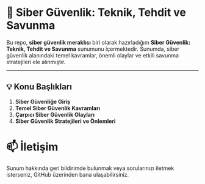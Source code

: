 # 🔐 Siber Güvenlik: Teknik, Tehdit ve Savunma

Bu repo, **siber güvenlik meraklısı** biri olarak hazırladığım **Siber Güvenlik: Teknik, Tehdit ve Savunma** sunumunu içermektedir. Sunumda, siber güvenlik alanındaki temel kavramlar, önemli olaylar ve etkili savunma stratejileri ele alınmıştır.

---

## 💡 Konu Başlıkları

1. **Siber Güvenliğe Giriş**  
2. **Temel Siber Güvenlik Kavramları**  
3. **Çarpıcı Siber Güvenlik Olayları**  
4. **Siber Güvenlik Stratejileri ve Önlemleri**  

# 📫 İletişim
Sunum hakkında geri bildirimde bulunmak veya sorularınızı iletmek isterseniz, GitHub üzerinden bana ulaşabilirsiniz.
